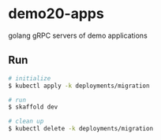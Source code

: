 # demo20-apps
golang gRPC servers of demo applications

## Run
```bash
# initialize
$ kubectl apply -k deployments/migration

# run
$ skaffold dev

# clean up
$ kubectl delete -k deployments/migration
```
